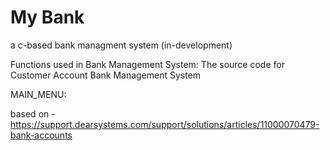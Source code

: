 # My Bank
a c-based bank managment system (in-development)


Functions used in Bank Management System:
The source code for Customer Account Bank Management System 

MAIN_MENU: 


based on - https://support.dearsystems.com/support/solutions/articles/11000070479-bank-accounts